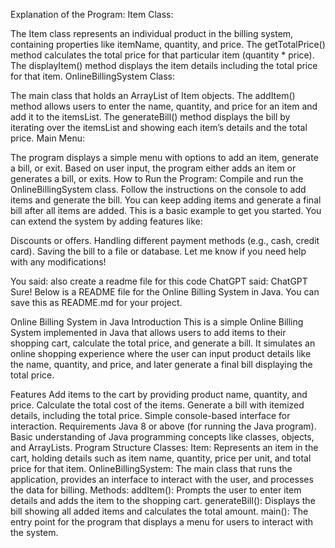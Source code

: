 Explanation of the Program:
Item Class:

The Item class represents an individual product in the billing system, containing properties like itemName, quantity, and price.
The getTotalPrice() method calculates the total price for that particular item (quantity * price).
The displayItem() method displays the item details including the total price for that item.
OnlineBillingSystem Class:

The main class that holds an ArrayList of Item objects.
The addItem() method allows users to enter the name, quantity, and price for an item and add it to the itemsList.
The generateBill() method displays the bill by iterating over the itemsList and showing each item’s details and the total price.
Main Menu:

The program displays a simple menu with options to add an item, generate a bill, or exit.
Based on user input, the program either adds an item or generates a bill, or exits.
How to Run the Program:
Compile and run the OnlineBillingSystem class.
Follow the instructions on the console to add items and generate the bill.
You can keep adding items and generate a final bill after all items are added.
This is a basic example to get you started. You can extend the system by adding features like:

Discounts or offers.
Handling different payment methods (e.g., cash, credit card).
Saving the bill to a file or database.
Let me know if you need help with any modifications!


You said:
also create a readme file for this code
ChatGPT said:
ChatGPT
Sure! Below is a README file for the Online Billing System in Java. You can save this as README.md for your project.

Online Billing System in Java
Introduction
This is a simple Online Billing System implemented in Java that allows users to add items to their shopping cart, calculate the total price, and generate a bill. It simulates an online shopping experience where the user can input product details like the name, quantity, and price, and later generate a final bill displaying the total price.

Features
Add items to the cart by providing product name, quantity, and price.
Calculate the total cost of the items.
Generate a bill with itemized details, including the total price.
Simple console-based interface for interaction.
Requirements
Java 8 or above (for running the Java program).
Basic understanding of Java programming concepts like classes, objects, and ArrayLists.
Program Structure
Classes:
Item: Represents an item in the cart, holding details such as item name, quantity, price per unit, and total price for that item.
OnlineBillingSystem: The main class that runs the application, provides an interface to interact with the user, and processes the data for billing.
Methods:
addItem(): Prompts the user to enter item details and adds the item to the shopping cart.
generateBill(): Displays the bill showing all added items and calculates the total amount.
main(): The entry point for the program that displays a menu for users to interact with the system.
